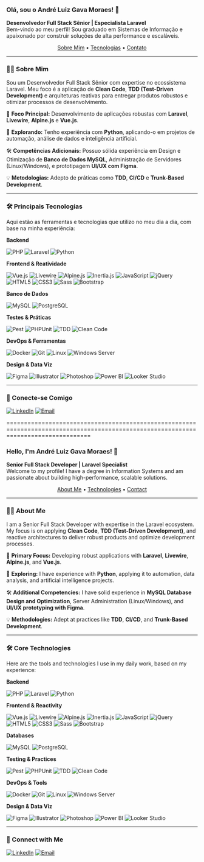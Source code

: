 ### Olá, sou o André Luiz Gava Moraes! 👋
**Desenvolvedor Full Stack Sênior | Especialista Laravel**
<br>
Bem-vindo ao meu perfil! Sou graduado em Sistemas de Informação e apaixonado por construir soluções de alta performance e escaláveis.

<p align="center">
 <a href="#-sobre-mim">Sobre Mim</a> •
 <a href="#-principais-tecnologias">Tecnologias</a> •
 <a href="#-conecte-se-comigo">Contato</a>
</p>

---

### 👨‍💻 Sobre Mim

Sou um Desenvolvedor Full Stack Sênior com expertise no ecossistema Laravel. Meu foco é a aplicação de **Clean Code**, **TDD (Test-Driven Development)** e arquiteturas reativas para entregar produtos robustos e otimizar processos de desenvolvimento.

🔭 **Foco Principal:** Desenvolvimento de aplicações robustas com **Laravel**, **Livewire**, **Alpine.js** e **Vue.js**.

🌱 **Explorando:** Tenho experiência com **Python**, aplicando-o em projetos de automação, análise de dados e inteligência artificial.

🛠️ **Competências Adicionais:** Possuo sólida experiência em Design e Otimização de **Banco de Dados MySQL**, Administração de Servidores (Linux/Windows), e prototipagem **UI/UX com Figma**.

💡 **Metodologias:** Adepto de práticas como **TDD**, **CI/CD** e **Trunk-Based Development**.

---

### 🛠️ Principais Tecnologias

Aqui estão as ferramentas e tecnologias que utilizo no meu dia a dia, com base na minha experiência:

**Backend**
<p>
    <img src="https://img.shields.io/badge/PHP-777BB4?style=for-the-badge&logo=php&logoColor=white" alt="PHP">
    <img src="https://img.shields.io/badge/Laravel-FF2D20?style=for-the-badge&logo=laravel&logoColor=white" alt="Laravel">
    <img src="https://img.shields.io/badge/Python-3776AB?style=for-the-badge&logo=python&logoColor=white" alt="Python">
</p>

**Frontend & Reatividade**
<p>
    <img src="https://img.shields.io/badge/Vue.js-4FC08D?style=for-the-badge&logo=vuedotjs&logoColor=white" alt="Vue.js">
    <img src="https://img.shields.io/badge/Livewire-4A5568?style=for-the-badge&logo=livewire&logoColor=white" alt="Livewire">
    <img src="https://img.shields.io/badge/Alpine.js-8BC0D0?style=for-the-badge&logo=alpinedotjs&logoColor=black" alt="Alpine.js">
    <img src="https://img.shields.io/badge/Inertia.js-9553E9?style=for-the-badge&logo=inertia&logoColor=white" alt="Inertia.js">
    <img src="https://img.shields.io/badge/JavaScript-F7DF1E?style=for-the-badge&logo=javascript&logoColor=black" alt="JavaScript">
    <img src="https://img.shields.io/badge/jQuery-0769AD?style=for-the-badge&logo=jquery&logoColor=white" alt="jQuery">
    <img src="https://img.shields.io/badge/HTML5-E34F26?style=for-the-badge&logo=html5&logoColor=white" alt="HTML5">
    <img src="https://img.shields.io/badge/CSS3-1572B6?style=for-the-badge&logo=css3&logoColor=white" alt="CSS3">
    <img src="https://img.shields.io/badge/Sass-CC6699?style=for-the-badge&logo=sass&logoColor=white" alt="Sass">
    <img src="https://img.shields.io/badge/Bootstrap-7952B3?style=for-the-badge&logo=bootstrap&logoColor=white" alt="Bootstrap">
</p>

**Banco de Dados**
<p>
    <img src="https://img.shields.io/badge/MySQL-4479A1?style=for-the-badge&logo=mysql&logoColor=white" alt="MySQL">
    <img src="https://img.shields.io/badge/PostgreSQL-4169E1?style=for-the-badge&logo=postgresql&logoColor=white" alt="PostgreSQL">
</p>

**Testes & Práticas**
<p>
    <img src="https://img.shields.io/badge/Pest-F05252?style=for-the-badge&logo=pestphp&logoColor=white" alt="Pest">
    <img src="https://img.shields.io/badge/PHPUnit-8A63BD?style=for-the-badge&logo=phpunit&logoColor=white" alt="PHPUnit">
    <img src="https://img.shields.io/badge/TDD-A00000?style=for-the-badge&" alt="TDD">
    <img src="https://img.shields.io/badge/Clean_Code-000000?style=for-the-badge" alt="Clean Code">
</p>

**DevOps & Ferramentas**
<p>
    <img src="https://img.shields.io/badge/Docker-2496ED?style=for-the-badge&logo=docker&logoColor=white" alt="Docker">
    <img src="https://img.shields.io/badge/Git-F05032?style=for-the-badge&logo=git&logoColor=white" alt="Git">
    <img src="https://img.shields.io/badge/Linux-FCC624?style=for-the-badge&logo=linux&logoColor=black" alt="Linux">
    <img src="https://img.shields.io/badge/Windows_Server-0078D6?style=for-the-badge&logo=windows&logoColor=white" alt="Windows Server">
</p>

**Design & Data Viz**
<p>
    <img src="https://img.shields.io/badge/Figma-F24E1E?style=for-the-badge&logo=figma&logoColor=white" alt="Figma">
    <img src="https://img.shields.io/badge/Adobe_Illustrator-FF9A00?style=for-the-badge&logo=adobeillustrator&logoColor=white" alt="Illustrator">
    <img src="https://img.shields.io/badge/Adobe_Photoshop-31A8FF?style=for-the-badge&logo=adobephotoshop&logoColor=white" alt="Photoshop">
    <img src="https://img.shields.io/badge/Power_BI-F2C811?style=for-the-badge&logo=powerbi&logoColor=black" alt="Power BI">
    <img src="https://img.shields.io/badge/Looker_Studio-4285F4?style=for-the-badge&logo=googlelookerstudio&logoColor=white" alt="Looker Studio">
</p>

---

### 📧 Conecte-se Comigo

[![LinkedIn](https://img.shields.io/badge/LinkedIn-0A66C2?style=for-the-badge&logo=linkedin&logoColor=white)](https://www.linkedin.com/in/andreluizgavamoraes/)
[![Email](https://img.shields.io/badge/Email-D14836?style=for-the-badge&logo=gmail&logoColor=white)](mailto:andreluiz.gavamoraes@gmail.com)

====================================================================================================================================

### Hello, I'm André Luiz Gava Moraes! 👋
**Senior Full Stack Developer | Laravel Specialist**
<br>
Welcome to my profile! I have a degree in Information Systems and am passionate about building high-performance, scalable solutions.

<p align="center">
 <a href="#-about-me">About Me</a> •
 <a href="#-core-technologies">Technologies</a> •
 <a href="#-connect-with-me">Contact</a>
</p>

---

### 👨‍💻 About Me

I am a Senior Full Stack Developer with expertise in the Laravel ecosystem. My focus is on applying **Clean Code**, **TDD (Test-Driven Development)**, and reactive architectures to deliver robust products and optimize development processes.

🔭 **Primary Focus:** Developing robust applications with **Laravel**, **Livewire**, **Alpine.js**, and **Vue.js**.

🌱 **Exploring:** I have experience with **Python**, applying it to automation, data analysis, and artificial intelligence projects.

🛠️ **Additional Competencies:** I have solid experience in **MySQL Database Design and Optimization**, Server Administration (Linux/Windows), and **UI/UX prototyping with Figma**.

💡 **Methodologies:** Adept at practices like **TDD**, **CI/CD**, and **Trunk-Based Development**.

---

### 🛠️ Core Technologies

Here are the tools and technologies I use in my daily work, based on my experience:

**Backend**
<p>
    <img src="https://img.shields.io/badge/PHP-777BB4?style=for-the-badge&logo=php&logoColor=white" alt="PHP">
    <img src="https://img.shields.io/badge/Laravel-FF2D20?style=for-the-badge&logo=laravel&logoColor=white" alt="Laravel">
    <img src="https://img.shields.io/badge/Python-3776AB?style=for-the-badge&logo=python&logoColor=white" alt="Python">
</p>

**Frontend & Reactivity**
<p>
    <img src="https://img.shields.io/badge/Vue.js-4FC08D?style=for-the-badge&logo=vuedotjs&logoColor=white" alt="Vue.js">
    <img src="https://img.shields.io/badge/Livewire-4A5568?style=for-the-badge&logo=livewire&logoColor=white" alt="Livewire">
    <img src="https://img.shields.io/badge/Alpine.js-8BC0D0?style=for-the-badge&logo=alpinedotjs&logoColor=black" alt="Alpine.js">
    <img src="https://img.shields.io/badge/Inertia.js-9553E9?style=for-the-badge&logo=inertia&logoColor=white" alt="Inertia.js">
    <img src="https://img.shields.io/badge/JavaScript-F7DF1E?style=for-the-badge&logo=javascript&logoColor=black" alt="JavaScript">
    <img src="https://img.shields.io/badge/jQuery-0769AD?style=for-the-badge&logo=jquery&logoColor=white" alt="jQuery">
    <img src="https://img.shields.io/badge/HTML5-E34F26?style=for-the-badge&logo=html5&logoColor=white" alt="HTML5">
    <img src="https://img.shields.io/badge/CSS3-1572B6?style=for-the-badge&logo=css3&logoColor=white" alt="CSS3">
    <img src="https://img.shields.io/badge/Sass-CC6699?style=for-the-badge&logo=sass&logoColor=white" alt="Sass">
    <img src="https://img.shields.io/badge/Bootstrap-7952B3?style=for-the-badge&logo=bootstrap&logoColor=white" alt="Bootstrap">
</p>

**Databases**
<p>
    <img src="https://img.shields.io/badge/MySQL-4479A1?style=for-the-badge&logo=mysql&logoColor=white" alt="MySQL">
    <img src="https://img.shields.io/badge/PostgreSQL-4169E1?style=for-the-badge&logo=postgresql&logoColor=white" alt="PostgreSQL">
</p>

**Testing & Practices**
<p>
    <img src="https://img.shields.io/badge/Pest-F05252?style=for-the-badge&logo=pestphp&logoColor=white" alt="Pest">
    <img src="https://img.shields.io/badge/PHPUnit-8A63BD?style=for-the-badge&logo=phpunit&logoColor=white" alt="PHPUnit">
    <img src="https://img.shields.io/badge/TDD-A00000?style=for-the-badge&" alt="TDD">
    <img src="https://img.shields.io/badge/Clean_Code-000000?style=for-the-badge" alt="Clean Code">
</p>

**DevOps & Tools**
<p>
    <img src="https://img.shields.io/badge/Docker-2496ED?style=for-the-badge&logo=docker&logoColor=white" alt="Docker">
    <img src="https://img.shields.io/badge/Git-F05032?style=for-the-badge&logo=git&logoColor=white" alt="Git">
    <img src="https://img.shields.io/badge/Linux-FCC624?style=for-the-badge&logo=linux&logoColor=black" alt="Linux">
    <img src="https://img.shields.io/badge/Windows_Server-0078D6?style=for-the-badge&logo=windows&logoColor=white" alt="Windows Server">
</p>

**Design & Data Viz**
<p>
    <img src="https://img.shields.io/badge/Figma-F24E1E?style=for-the-badge&logo=figma&logoColor=white" alt="Figma">
    <img src="https://img.shields.io/badge/Adobe_Illustrator-FF9A00?style=for-the-badge&logo=adobeillustrator&logoColor=white" alt="Illustrator">
    <img src="https://img.shields.io/badge/Adobe_Photoshop-31A8FF?style=for-the-badge&logo=adobephotoshop&logoColor=white" alt="Photoshop">
    <img src="https://img.shields.io/badge/Power_BI-F2C811?style=for-the-badge&logo=powerbi&logoColor=black" alt="Power BI">
    <img src="https://img.shields.io/badge/Looker_Studio-4285F4?style=for-the-badge&logo=googlelookerstudio&logoColor=white" alt="Looker Studio">
</p>

---

### 📧 Connect with Me

[![LinkedIn](https://img.shields.io/badge/LinkedIn-0A66C2?style=for-the-badge&logo=linkedin&logoColor=white)](https://www.linkedin.com/in/andreluizgavamoraes/)
[![Email](https://img.shields.io/badge/Email-D14836?style=for-the-badge&logo=gmail&logoColor=white)](mailto:andreluiz.gavamoraes@gmail.com)
